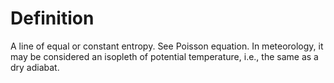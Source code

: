 # Definition

A line of equal or constant entropy. See Poisson equation. In
meteorology, it may be considered an isopleth of potential temperature,
i.e., the same as a dry adiabat.
